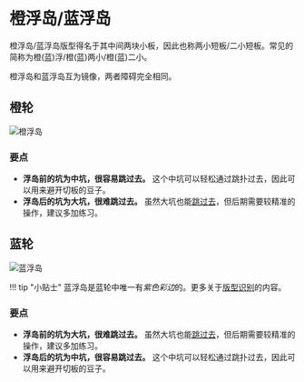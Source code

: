 # 橙浮岛/蓝浮岛

橙浮岛/蓝浮岛版型得名于其中间两块小板，因此也称两小短板/二小短板。常见的简称为橙(蓝)浮/橙(蓝)两小/橙(蓝)二小。

橙浮岛和蓝浮岛互为镜像，两者障碍完全相同。

## 橙轮

![橙浮岛](../images/rolls/isolated-duo-orange-annotated.jpg)

### 要点

* **浮岛前的坑为中坑，很容易跳过去。** 这个中坑可以轻松通过跳扑过去，因此可以用来避开切板的豆子。
* **浮岛后的坑为大坑，很难跳过去。** 虽然大坑也能[跳过去](../advanced/isolated-duo-god-jumps.md)，但后期需要较精准的操作，建议多加练习。

## 蓝轮

![蓝浮岛](../images/rolls/isolated-duo-blue-annotated.jpg)

!!! tip "小贴士"
    蓝浮岛是蓝轮中唯一有*紫色彩边*的。更多关于[版型识别](../advanced/recognizing-variations.md)的内容。

### 要点

* **浮岛前的坑为大坑，很难跳过去。** 虽然大坑也能[跳过去](../advanced/isolated-duo-god-jumps.md)，但后期需要较精准的操作，建议多加练习。
* **浮岛后的坑为中坑，很容易跳过去。** 这个中坑可以轻松通过跳扑过去，因此可以用来避开切板的豆子。
